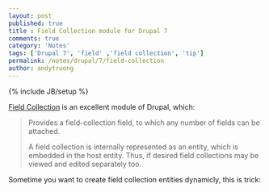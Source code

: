 ```yaml
---
layout: post
published: true
title : Field Collection module for Drupal 7
comments: true
category: 'Notes'
tags: ['Drupal 7', 'field' ,'field collection', 'tip']
permalink: /notes/drupal/7/field-collection
author: andytruong
---
```


{% include JB/setup %}

[Field Collection](http://drupal.org/project/field_collection "") is an excellent module of Drupal, which:

> Provides a field-collection field, to which any number of fields can be attached.
> 
> A field collection is internally represented as an entity, which is embedded in the host entity. Thus, if desired field collections may be viewed and edited separately too.

Sometime you want to create field collection entities dynamicly, this is trick:

  <script src="https://gist.github.com/3792605.js?file=gistfile1.php">
  </script>
